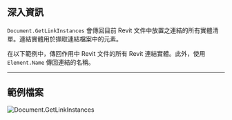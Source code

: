 ## 深入資訊
`Document.GetLinkInstances` 會傳回目前 Revit 文件中放置之連結的所有實體清單。連結實體用於擷取連結檔案中的元素。

在以下範例中，傳回作用中 Revit 文件的所有 Revit 連結實體。此外，使用 `Element.Name` 傳回連結的名稱。
___
## 範例檔案

![Document.GetLinkInstances](./Revit.Application.Document.GetLinkInstances_img.jpg)
